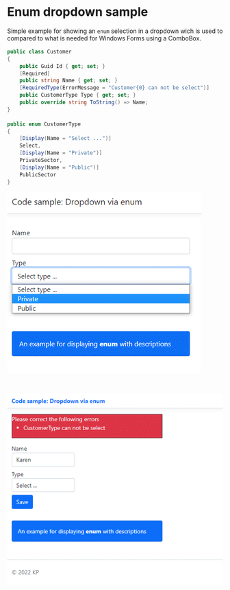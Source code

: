 ﻿# Enum dropdown sample

Simple example for showing an `enum` selection in a dropdown wich is used to compared to what is needed for Windows Forms using a ComboBox.

```csharp
public class Customer
{
    public Guid Id { get; set; }
    [Required]
    public string Name { get; set; }
    [RequiredType(ErrorMessage = "Customer{0} can not be select")]
    public CustomerType Type { get; set; }
    public override string ToString() => Name;
}

public enum CustomerType
{
    [Display(Name = "Select ...")]
    Select,
    [Display(Name = "Private")]
    PrivateSector,
    [Display(Name = "Public")]
    PublicSector
}
```


![Screenshot](assets/screenshot.png)

</br>

![Invalid](assets/invalid.png)